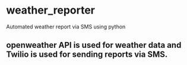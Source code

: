 # weather_reporter
Automated weather report via SMS using python
## openweather API is used for weather data and Twilio is used for sending reports via SMS.
